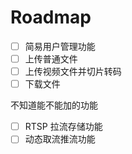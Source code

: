 # Roadmap

- [ ] 简易用户管理功能
- [ ] 上传普通文件
- [ ] 上传视频文件并切片转码
- [ ] 下载文件

不知道能不能加的功能

- [ ] RTSP 拉流存储功能
- [ ] 动态取流推流功能
